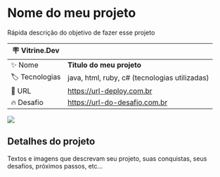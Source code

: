 # Nome do meu projeto

Rápida descrição do objetivo de fazer esse projeto

| :placard: Vitrine.Dev |     |
| -------------  | --- |
| :sparkles: Nome        | **Titulo do meu projeto**
| :label: Tecnologias | java, html, ruby, c# (tecnologias utilizadas)
| :rocket: URL         | https://url-deploy.com.br
| :fire: Desafio     | https://url-do-desafio.com.br

<!-- Inserir imagem com a #vitrinedev ao final do link -->
![](https://github.com/garcfelip/VollMed-API/blob/main/capa.jpg?raw=true#vitrinedev)

## Detalhes do projeto

Textos e imagens que descrevam seu projeto, suas conquistas, seus desafios, próximos passos, etc...
